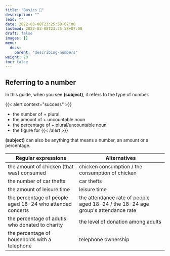 ```yaml
---
title: "Basics 🐣"
description: ""
lead: ""
date: 2022-03-08T23:25:58+07:00
lastmod: 2022-03-08T23:25:58+07:00
draft: false
images: []
menu:
  docs:
    parent: "describing-numbers"
weight: 20
toc: false
---
```


## Referring to a number

In this guide, when you see **(subject)**, it refers to the type of number.


{{< alert context="success" >}}
- the number of + plural
- the amount of + uncountable noun
- the percentage of + plural/uncountable noun
- the figure for
{{< /alert >}}


**(subject)** can also be anything that means a number, an amount or a percentage.

| Regular expressions                                       | Alternatives                                                                     |
| --------------------------------------------------------- | -------------------------------------------------------------------------------- |
| the amount of chicken (that was) consumed                 | chicken consumption / the consumption of chicken                                 |
| the number of car thefts                                  | car thefts                                                                       |
| the amount of leisure time                                | leisure time                                                                     |
| the percentage of people aged 18-24 who attended concerts | the attendance rate of people aged 18-24 / the 18-24 age group's attendance rate |
| the percentage of adutls who donated to charity           | the level of donation among adults                                               |
| the percentage of households with a telephone             | telephone ownership                                                              |
